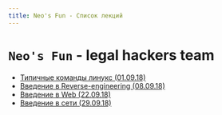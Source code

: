 ```yaml
---
title: Neo's Fun - Список лекций
---
```


# `Neo's Fun` - legal hackers team

* [Типичные команды линукс (01.09.18)](18.09.01_less)
* [Введение в Reverse-engineering (08.09.18)](18.09.08_less)
* [Введение в Web (22.09.18)](18.09.22_less)
* [Введение в сети (29.09.18)](18.09.29_less)
